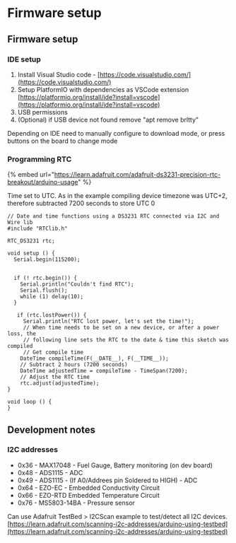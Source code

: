 # Firmware setup

## Firmware setup

### IDE setup

1. Install Visual Studio code - [https://code.visualstudio.com/](https://code.visualstudio.com/)
2. Setup PlatformIO with dependencies as VSCode extension [https://platformio.org/install/ide?install=vscode](https://platformio.org/install/ide?install=vscode)
3. USB permissions
4. (Optional) if USB device not found remove "apt remove brltty"

Depending on IDE need to manually configure to download mode, or press buttons on the board to change mode



### Programming RTC

{% embed url="https://learn.adafruit.com/adafruit-ds3231-precision-rtc-breakout/arduino-usage" %}

Time set to UTC. As in the example compiling device timezone was UTC+2, therefore subtracted 7200 seconds to store UTC 0

```arduino
// Date and time functions using a DS3231 RTC connected via I2C and Wire lib
#include "RTClib.h"

RTC_DS3231 rtc;

void setup () {
  Serial.begin(115200);


  if (! rtc.begin()) {
    Serial.println("Couldn't find RTC");
    Serial.flush();
    while (1) delay(10);
  }

   if (rtc.lostPower()) {
     Serial.println("RTC lost power, let's set the time!");
     // When time needs to be set on a new device, or after a power loss, the
     // following line sets the RTC to the date & time this sketch was compiled
     // Get compile time
    DateTime compileTime(F(__DATE__), F(__TIME__));
    // Subtract 2 hours (7200 seconds)
    DateTime adjustedTime = compileTime - TimeSpan(7200);
    // Adjust the RTC time
    rtc.adjust(adjustedTime);
}

void loop () {
}
```





## Development notes

### I2C addresses

* 0x36 - MAX17048 - Fuel Gauge, Battery monitoring (on dev board)
* 0x48 - ADS1115 - ADC
* 0x49 - ADS1115 - (If A0/Addrees pin Soldered to HIGH) - ADC
* 0x64 - EZO-EC - Embedded Conductivity Circuit
* 0x66 - EZO-RTD Embedded Temperature Circuit
* 0x76 - MS5803-14BA - Pressure sensor

Can use Adafruit TestBed > I2CScan example to test/detect all I2C devices. [https://learn.adafruit.com/scanning-i2c-addresses/arduino-using-testbed](https://learn.adafruit.com/scanning-i2c-addresses/arduino-using-testbed)

